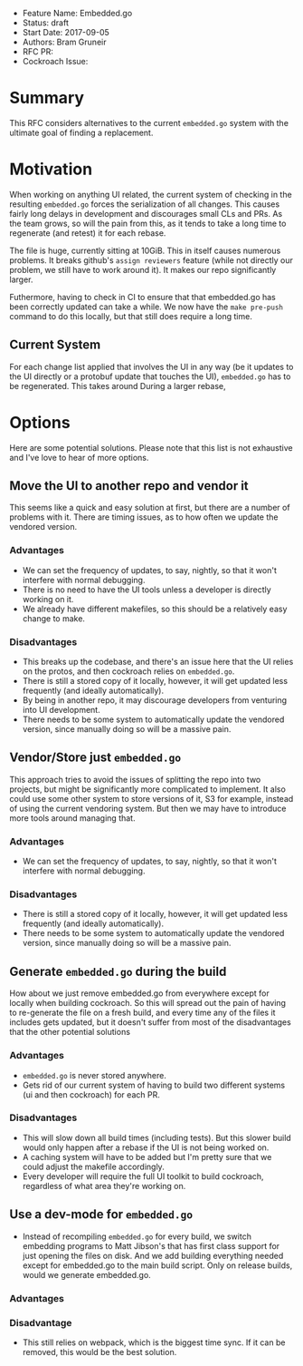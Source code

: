 - Feature Name: Embedded.go
- Status: draft
- Start Date: 2017-09-05
- Authors: Bram Gruneir
- RFC PR:
- Cockroach Issue:

# Summary

This RFC considers alternatives to the current `embedded.go` system with the ultimate goal of finding a replacement.

# Motivation

When working on anything UI related, the current system of checking in the resulting `embedded.go` forces the serialization of all changes. This causes fairly long delays in development and discourages small CLs and PRs. As the team grows, so will the pain from this, as it tends to take a long time to regenerate (and retest) it for each rebase.

The file is huge, currently sitting at 10GiB.  This in itself causes numerous problems.  It breaks github's `assign reviewers` feature (while not directly our problem, we still have to work around it). It makes our repo significantly larger.

Futhermore, having to check in CI to ensure that that embedded.go has been correctly updated can take a while.  We now have the `make pre-push` command to do this locally, but that still does require a long time.

## Current System

For each change list applied that involves the UI in any way (be it updates to the UI directly or a protobuf update that touches the UI), `embedded.go` has to be regenerated.  This takes around During a larger rebase,


# Options

Here are some potential solutions.  Please note that this list is not exhaustive and I've love to hear of more options.

## Move the UI to another repo and vendor it

This seems like a quick and easy solution at first, but there are a number of problems with it. There are timing issues, as to how often we update the vendored version.

### Advantages

* We can set the frequency of updates, to say, nightly, so that it won't interfere with normal debugging.
* There is no need to have the UI tools unless a developer is directly working on it.
* We already have different makefiles, so this should be a relatively easy change to make.

### Disadvantages

* This breaks up the codebase, and there's an issue here that the UI relies on the protos, and then cockroach relies on `embedded.go`.
* There is still a stored copy of it locally, however, it will get updated less frequently (and ideally automatically).
* By being in another repo, it may discourage developers from venturing into UI development.
* There needs to be some system to automatically update the vendored version, since manually doing so will be a massive pain.

## Vendor/Store just `embedded.go`

This approach tries to avoid the issues of splitting the repo into two projects, but might be significantly more complicated to implement.
It also could use some other system to store versions of it, S3 for example, instead of using the current vendoring system. But then we may have to introduce more tools around managing that.

### Advantages

* We can set the frequency of updates, to say, nightly, so that it won't interfere with normal debugging.

### Disadvantages

* There is still a stored copy of it locally, however, it will get updated less frequently (and ideally automatically).
* There needs to be some system to automatically update the vendored version, since manually doing so will be a massive pain.

## Generate `embedded.go` during the build

How about we just remove embedded.go from everywhere except for locally when building cockroach.  So this will spread out the pain of having to re-generate the file on a fresh build, and every time any of the files it includes gets updated, but it doesn't suffer from most of the disadvantages that the other potential solutions

### Advantages

* `embedded.go` is never stored anywhere.
* Gets rid of our current system of having to build two different systems (ui and then cockroach) for each PR.

### Disadvantages

* This will slow down all build times (including tests).  But this slower build would only happen after a rebase if the UI is not being worked on.
* A caching system will have to be added but I'm pretty sure that we could adjust the makefile accordingly.
* Every developer will require the full UI toolkit to build cockroach, regardless of what area they're working on.

## Use a dev-mode for `embedded.go`

* Instead of recompiling `embedded.go` for every build, we switch embedding programs to Matt Jibson's that has first class support for just opening the files on disk.  And we add building everything needed except for embedded.go to the main build script.  Only on release builds, would we generate embedded.go.

### Advantages

### Disadvantage

* This still relies on webpack, which is the biggest time sync.  If it can be removed, this would be the best solution.